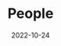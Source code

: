 ---
title: People
date: 2022-10-24

type: landing

sections:
  - block: people
    content:
      title: Organisation
      # Choose which groups/teams of users to display.
      #   Edit `user_groups` in each user's profile to add them to one or more of these groups.
      user_groups:
          - Founding Members
          - Mentors
          - Members
          - Advisory
          - Alumni
      sort_by: Params.last_name
      sort_ascending: true
    design:
      show_interests: false
      show_role: true
      show_social: true
---